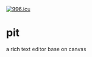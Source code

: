 [![996.icu](https://img.shields.io/badge/link-996.icu-red.svg)](https://996.icu)

# pit
a rich text editor base on canvas
